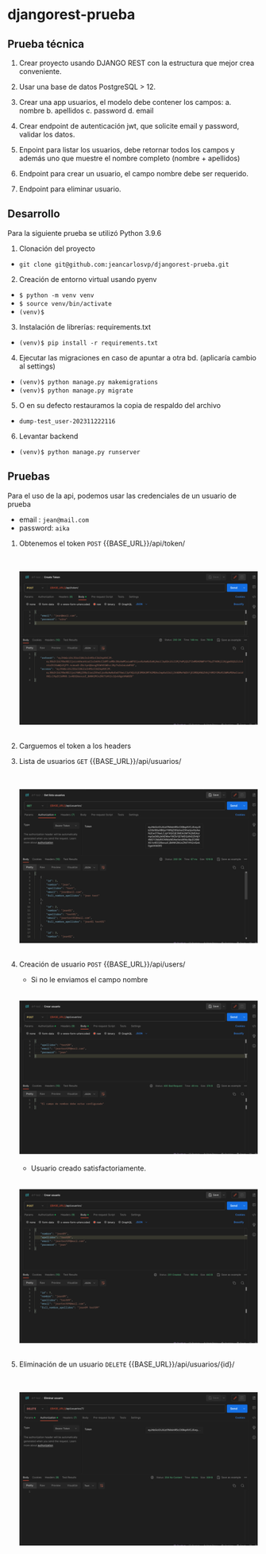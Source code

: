 # djangorest-prueba


## Prueba técnica
1. Crear proyecto usando DJANGO REST con la estructura que mejor crea conveniente.

2. Usar una base de datos PostgreSQL > 12.

3. Crear una app usuarios, el modelo debe contener los campos:
    a. nombre
    b. apellidos
    c. password
    d. email

4. Crear endpoint de autenticación jwt, que solicite email y password, validar los datos.

5. Enpoint para listar los usuarios, debe retornar todos los campos y además uno que muestre el nombre completo (nombre + apellidos)

6. Endpoint para crear un usuario, el campo nombre debe ser requerido.

7. Endpoint para eliminar usuario.

## Desarrollo

Para la siguiente prueba se utilizó Python 3.9.6

1. Clonación del proyecto

- `git clone git@github.com:jeancarlosvp/djangorest-prueba.git`

2. Creación de entorno virtual usando pyenv 

- `$ python -m venv venv`
- `$ source venv/bin/activate`
- `(venv)$ `

3. Instalación de librerías: requirements.txt

- `(venv)$ pip install -r requirements.txt`

4. Ejecutar las migraciones en caso de apuntar  a otra bd. (aplicaría cambio al settings)

- `(venv)$ python manage.py makemigrations`
- `(venv)$ python manage.py migrate`

5. O en su defecto restauramos la copia de respaldo del archivo

- `dump-test_user-202311222116`

6. Levantar backend

- `(venv)$ python manage.py runserver`

## Pruebas

Para el uso de la api, podemos usar las credenciales de un usuario de prueba
- email : `jean@mail.com`
- password: `aika`

1. Obtenemos el token
   `POST` {{BASE_URL}}/api/token/

   <div style="text-align: center;">
      <br><br/>
        <img src="images/create_token.png">
      <br><br/>
   </div>
   
2. Carguemos el token a los headers  

3. Lista de usuarios
   `GET` {{BASE_URL}}/api/usuarios/

   <div style="text-align: center;">
      <br><br/>
        <img src="images/get_users_list.png">
      <br><br/>
   </div>


4. Creación de usuario
   `POST` {{BASE_URL}}/api/users/

    - Si no le enviamos el campo nombre

   <div style="text-align: center;">
      <br><br/>
        <img src="images/create_user_without_nombre.png">
      <br><br/>
   </div>

    - Usuario creado satisfactoriamente.

   <div style="text-align: center;">
      <br><br/>
        <img src="images/create_user_7.png">
      <br><br/>
   </div>
   
5. Eliminación de un usuario
   `DELETE` {{BASE_URL}}/api/usuarios/{id}/

   <div style="text-align: center;">
      <br><br/>
        <img src="images/delete_user_7.png">
      <br><br/>
   </div>
